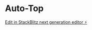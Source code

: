 # Auto-Top

[Edit in StackBlitz next generation editor ⚡️](https://stackblitz.com/~/github.com/doku929/Auto-Top)
